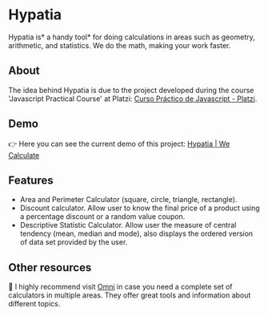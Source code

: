 # **Hypatia**

Hypatia is* a handy tool* for doing calculations in areas such as geometry, arithmetic, and statistics. We do the math, making your work faster.

## About

The idea behind Hypatia is due to the project developed during the course 'Javascript Practical Course' at Platzi: [Curso Práctico de Javascript - Platzi](https://platzi.com/clases/javascript-practico/ "Curso Práctico de Javascript - Platzi"). 


## Demo

:point_right: Here you can see the current demo of this project: [Hypatia | We Calculate](https://feeldiac.github.io/hypatia/  "Hypatia")

## Features

- Area and Perimeter Calculator (square, circle, triangle, rectangle).
- Discount calculator. Allow user to know the final price of a product using a percentage discount or a random value coupon.
- Descriptive Statistic Calculator. Allow user the measure of central tendency (mean, median and mode), also displays the ordered version of data set provided by the user.

## Other resources

:100: I highly recommend visit [Omni](https://www.omnicalculator.com/ "Omni") in case you need a complete set of calculators in multiple areas. They offer great tools and information about different topics.
